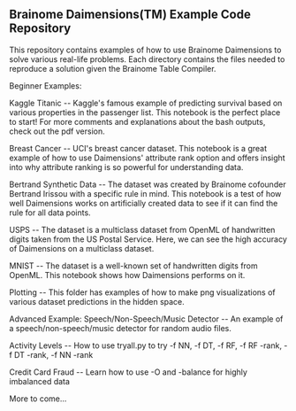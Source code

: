 Brainome Daimensions(TM) Example Code Repository
------------------------------------------------

This repository contains examples of how to use Brainome Daimensions to solve various real-life problems.
Each directory contains the files needed to reproduce a solution given the Brainome Table Compiler.

Beginner Examples:

Kaggle Titanic -- Kaggle's famous example of predicting survival based on various properties in the passenger list. This notebook is the perfect place to start! For more comments and explanations about the bash outputs, check out the pdf version.

Breast Cancer -- UCI's breast cancer dataset. This notebook is a great example of how to use Daimensions' attribute rank option and offers insight into why attribute ranking is so powerful for understanding data.

Bertrand Synthetic Data -- The dataset was created by Brainome cofounder Bertrand Irissou with a specific rule in mind. This notebook is a test of how well Daimensions works on artificially created data to see if it can find the rule for all data points.

USPS -- The dataset is a multiclass dataset from OpenML of handwritten digits taken from the US Postal Service. Here, we can see the high accuracy of Daimensions on a multiclass dataset.

MNIST -- The dataset is a well-known set of handwritten digits from OpenML. This notebook shows how Daimensions performs on it.

Plotting -- This folder has examples of how to make png visualizations of various dataset predictions in the hidden space.

Advanced Example:
Speech/Non-Speech/Music Detector -- An example of a speech/non-speech/music detector for random audio files.

Activity Levels -- How to use tryall.py to try -f NN, -f DT, -f RF, -f RF -rank, -f DT -rank, -f NN -rank

Credit Card Fraud -- Learn how to use -O and -balance for highly imbalanced data

More to come...
